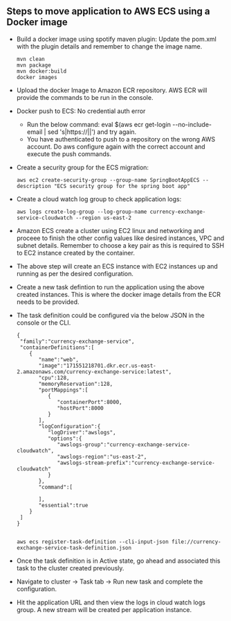 ## Steps to move application to AWS ECS using a Docker image
* Build a docker image using spotify maven plugin: Update the pom.xml with the plugin details and remember to change the image name.

  ```
  mvn clean
  mvn package
  mvn docker:build
  docker images
  ```
* Upload the docker Image to Amazon ECR repository. AWS ECR will provide the commands to be run in the console.
* Docker push to ECS: No credential auth error
  * Run the below command: eval $(aws ecr get-login --no-include-email | sed 's|https://||') and try again.
  * You have authenticated to push to a repository on the wrong AWS account. Do aws configure again with the correct account and execute the push commands.
* Create a security group for the ECS migration: 
  ```
  aws ec2 create-security-group --group-name SpringBootAppECS --description "ECS security group for the spring boot app"
  ```
* Create a cloud watch log group to check application logs:
  ```
  aws logs create-log-group --log-group-name currency-exchange-service-cloudwatch --region us-east-2
  ```
* Amazon ECS create a cluster using EC2 linux and networking and proceee to finish the other config values like desired instances, VPC and subnet details. Remember to choose a key pair as this is required to SSH to EC2 instance created by the container.
* The above step will create an ECS instance with EC2 instances up and running as per the desired configuration.
* Create a new task defintion to run the application using the above created instances. This is where the docker image details from the ECR needs to be provided.
* The task definition could be configured via the below JSON in the console or the CLI.
    ```
  {
     "family":"currency-exchange-service",
     "containerDefinitions":[
        {
           "name":"web",
           "image":"171551218701.dkr.ecr.us-east-2.amazonaws.com/currency-exchange-service:latest",
           "cpu":128,
           "memoryReservation":128,
           "portMappings":[
              {
                 "containerPort":8000,
                 "hostPort":8000
              }
           ],
           "logConfiguration":{
              "logDriver":"awslogs",
              "options":{
                 "awslogs-group":"currency-exchange-service-cloudwatch",
                 "awslogs-region":"us-east-2",
                 "awslogs-stream-prefix":"currency-exchange-service-cloudwatch"
              }
           },
           "command":[

           ],
           "essential":true
        }
     ]
   }
      
    ```
    
    ```
    aws ecs register-task-definition --cli-input-json file://currency-exchange-service-task-definition.json
    
    ```
 * Once the task definition is in Active state, go ahead and associated this task to the cluster created previously.
 * Navigate to cluster -> Task tab -> Run new task and complete the configuration.
 * Hit the application URL and then view the logs in cloud watch logs group. A new stream will be created per application instance.

